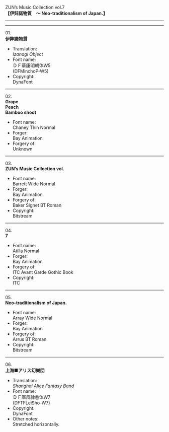 ZUN’s Music Collection vol.7  
**【伊弉諾物質　～ Neo-traditionalism of Japan.】**

---  
---

01\.  
**伊弉諾物質**
  - Translation:  
*Izanagi Object*
  - Font name:  
ＤＦ華康明朝体W5  
(DFMinchoP-W5)
  - Copyright:  
DynaFont

---

02\.  
**Grape**  
**Peach**  
**Bamboo shoot**
  - Font name:  
Chaney Thin Normal
  - Forger:  
Bay Animation
  - Forgery of:  
Unknown

---

03\.  
**ZUN’s Music Collection vol.**
  - Font name:  
Barrett Wide Normal
  - Forger:  
Bay Animation
  - Forgery of:  
Baker Signet BT Roman
  - Copyright:  
Bitstream

---

04\.  
**7**
  - Font name:  
Atilla Normal
  - Forger:  
Bay Animation
  - Forgery of:  
ITC Avant Garde Gothic Book
  - Copyright:  
ITC

---

05\.  
**Neo-traditionalism of Japan.**
  - Font name:  
Array Wide Normal
  - Forger:  
Bay Animation
  - Forgery of:  
Arrus BT Roman
  - Copyright:  
Bitstream

---

06\.  
**上海■アリス幻樂団**
  - Translation:  
*Shanghai Alice Fantasy Band*
  - Font name:  
ＤＦ唐風隷書体W7  
(DFTFLeiSho-W7)
  - Copyright:  
DynaFont
  - Other notes:  
Stretched horizontally.
